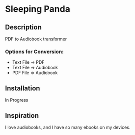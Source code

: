 # Sleeping Panda
## Description
PDF to Audiobook transformer

### Options for Conversion:
* Text File => PDF
* Text File => Audiobook
* PDF File => Audiobook

## Installation
In Progress

## Inspiration
I love audiobooks, and I have so many ebooks on my devices. 

